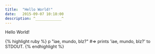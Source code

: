 ```yaml
---
title:  "Hello World!"
date:   2015-09-07 10:18:00
description: ^____________^
---
```


Hello World!

{% highlight ruby %}
p "iae, mundo, blz?"
#=> prints 'iae, mundo, blz?' to STDOUT.
{% endhighlight %}